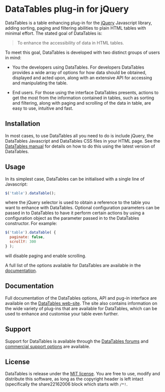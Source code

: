 # DataTables plug-in for jQuery

DataTables is a table enhancing plug-in for the [jQuery](//jquery.com) Javascript library, adding sorting, paging and
filtering abilities to plain HTML tables with minimal effort. The stated goal of DataTables is:

> To enhance the accessibility of data in HTML tables.

To meet this goal, DataTables is developed with two distinct groups of users in mind:

* You the developers using DataTables. For developers DataTables provides a wide array of options for how data should be
  obtained, displayed and acted upon, along with an extensive API for accessing and manipulating the table.

* End users. For those using the interface DataTables presents, actions to get the most from the information contained
  in tables, such as sorting and filtering, along with paging and scrolling of the data in table, are easy to use,
  intuitive and fast.

## Installation

In most cases, to use DataTables all you need to do is include jQuery, the DataTables Javascript and DataTables CSS
files in your HTML page. See
the [DataTables manual](http://datatables.net/manual/installation#Including-Javascript-/-CSS) for details on how to do
this using the latest version of DataTables.

## Usage

In its simplest case, DataTables can be initialised with a single line of Javascript:

```js
$('table').dataTable();
```

where the jQuery selector is used to obtain a reference to the table you want to enhance with DataTables. Optional
configuration parameters can be passed in to DataTables to have it perform certain actions by using a configuration
object as the parameter passed in to the DataTables constructor. For example:

```js
$('table').dataTable( {
  paginate: false,
  scrollY: 300
} );
```

will disable paging and enable scrolling.

A full list of the options available for DataTables are available in the [documentation](//datatables.net).

## Documentation

Full documentation of the DataTables options, API and pug-in interface are available on
the [DataTables web-site](//datatables.net). The site also contains information on the wide variety of plug-ins that are
available for DataTables, which can be used to enhance and customise your table even further.

## Support

Support for DataTables is available through the [DataTables forums](//datatables.net/forums)
and [commercial support options](//datatables.net/support) are available.

## License

DataTables is release under the [MIT license](//datatables.net/license). You are free to use, modify and distribute this
software, as long as the copyright header is left intact (specifically the share22162006 block which starts with `/*!`.
